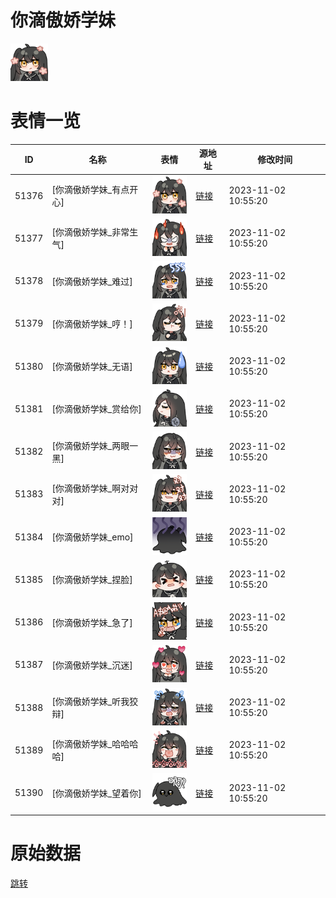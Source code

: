# 你滴傲娇学妹

<img src="./cover.png" height="60" alt="cover" />

# 表情一览

|ID|名称|表情|源地址|修改时间|
|----|----|----|----|----|
|51376|[你滴傲娇学妹_有点开心]|<img src="./pic/051376_%5B你滴傲娇学妹_有点开心%5D.png" height="60" alt="有点开心"/>|[链接](https://i0.hdslb.com/bfs/garb/437dff3e1945136d017a6d94088d96f12554a580.png)|2023-11-02 10:55:20|
|51377|[你滴傲娇学妹_非常生气]|<img src="./pic/051377_%5B你滴傲娇学妹_非常生气%5D.png" height="60" alt="非常生气"/>|[链接](https://i0.hdslb.com/bfs/garb/c11f0efa06ec41b0daaa44aa311787032fcca8eb.png)|2023-11-02 10:55:20|
|51378|[你滴傲娇学妹_难过]|<img src="./pic/051378_%5B你滴傲娇学妹_难过%5D.png" height="60" alt="难过"/>|[链接](https://i0.hdslb.com/bfs/garb/0d9d5e5a3e7f14135afc0e1422c1464929640b6f.png)|2023-11-02 10:55:20|
|51379|[你滴傲娇学妹_哼！]|<img src="./pic/051379_%5B你滴傲娇学妹_哼！%5D.png" height="60" alt="哼！"/>|[链接](https://i0.hdslb.com/bfs/garb/fd08fed07ccff9733ea9f9f5e18090ae83b02c86.png)|2023-11-02 10:55:20|
|51380|[你滴傲娇学妹_无语]|<img src="./pic/051380_%5B你滴傲娇学妹_无语%5D.png" height="60" alt="无语"/>|[链接](https://i0.hdslb.com/bfs/garb/4c8de8f266fc6c508f84ec450c20a0786c5f43cc.png)|2023-11-02 10:55:20|
|51381|[你滴傲娇学妹_赏给你]|<img src="./pic/051381_%5B你滴傲娇学妹_赏给你%5D.png" height="60" alt="赏给你"/>|[链接](https://i0.hdslb.com/bfs/garb/052f56543148d330f96711df59fa741ea4ce2bff.png)|2023-11-02 10:55:20|
|51382|[你滴傲娇学妹_两眼一黑]|<img src="./pic/051382_%5B你滴傲娇学妹_两眼一黑%5D.png" height="60" alt="两眼一黑"/>|[链接](https://i0.hdslb.com/bfs/garb/f5544bb04bdfe3a70de8496cb8d7e27ee5fc3101.png)|2023-11-02 10:55:20|
|51383|[你滴傲娇学妹_啊对对对]|<img src="./pic/051383_%5B你滴傲娇学妹_啊对对对%5D.png" height="60" alt="啊对对对"/>|[链接](https://i0.hdslb.com/bfs/garb/eb65014d32ddd81c034c601c8da1974559eef5d8.png)|2023-11-02 10:55:20|
|51384|[你滴傲娇学妹_emo]|<img src="./pic/051384_%5B你滴傲娇学妹_emo%5D.png" height="60" alt="emo"/>|[链接](https://i0.hdslb.com/bfs/garb/e34cc943e73751b88ba5dc641b9559185eafe633.png)|2023-11-02 10:55:20|
|51385|[你滴傲娇学妹_捏脸]|<img src="./pic/051385_%5B你滴傲娇学妹_捏脸%5D.png" height="60" alt="捏脸"/>|[链接](https://i0.hdslb.com/bfs/garb/ba73935551b7a83890e8a0a2c09f1dd33425dcd7.png)|2023-11-02 10:55:20|
|51386|[你滴傲娇学妹_急了]|<img src="./pic/051386_%5B你滴傲娇学妹_急了%5D.png" height="60" alt="急了"/>|[链接](https://i0.hdslb.com/bfs/garb/bda470937db03d688d3f61a6f5bc6510f4e54b77.png)|2023-11-02 10:55:20|
|51387|[你滴傲娇学妹_沉迷]|<img src="./pic/051387_%5B你滴傲娇学妹_沉迷%5D.png" height="60" alt="沉迷"/>|[链接](https://i0.hdslb.com/bfs/garb/4ff33bc60131a6bea833ed6386719db365788e32.png)|2023-11-02 10:55:20|
|51388|[你滴傲娇学妹_听我狡辩]|<img src="./pic/051388_%5B你滴傲娇学妹_听我狡辩%5D.png" height="60" alt="听我狡辩"/>|[链接](https://i0.hdslb.com/bfs/garb/73ad11a520caca68717b958f8f3792e977269fd1.png)|2023-11-02 10:55:20|
|51389|[你滴傲娇学妹_哈哈哈哈]|<img src="./pic/051389_%5B你滴傲娇学妹_哈哈哈哈%5D.png" height="60" alt="哈哈哈哈"/>|[链接](https://i0.hdslb.com/bfs/garb/cf1ecb04c39a9cfa37f51443a4f239b50efd8620.png)|2023-11-02 10:55:20|
|51390|[你滴傲娇学妹_望着你]|<img src="./pic/051390_%5B你滴傲娇学妹_望着你%5D.png" height="60" alt="望着你"/>|[链接](https://i0.hdslb.com/bfs/garb/3911ca7c30c2fdb40ebf39b992c85b5f2fa25ea0.png)|2023-11-02 10:55:20|

# 原始数据

[跳转](./raw.json)

